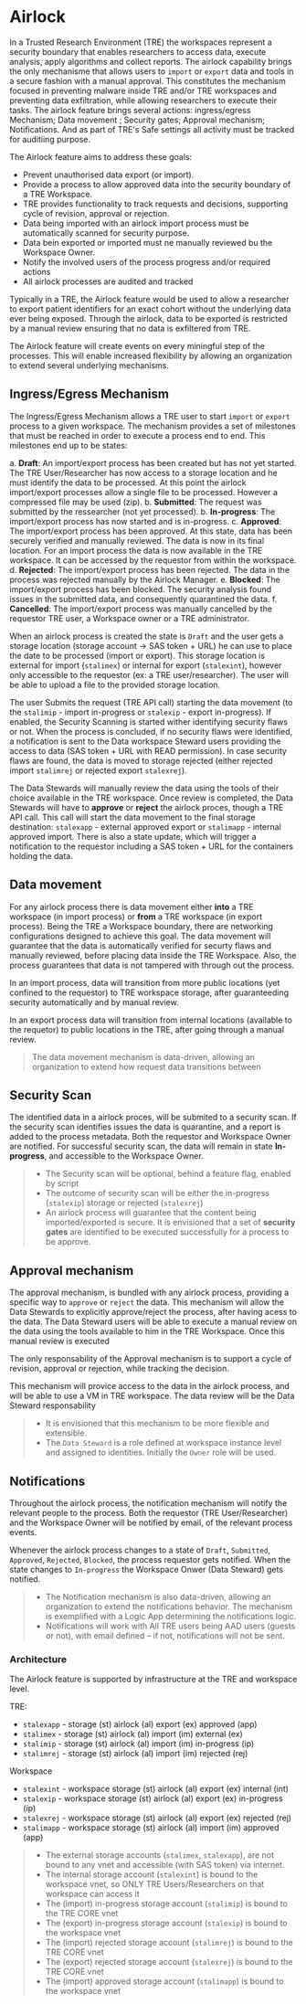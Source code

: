 # Airlock

In a Trusted Research Environment (TRE) the workspaces represent a security boundary that enables researchers to access data, execute analysis, apply algorithms and collect reports. The airlock capability brings the only mechanisme that allows users to `import` or `export` data and tools in a secure fashion with a manual approval.
This constitutes the mechanism focused in preventing malware inside TRE and/or TRE workspaces and preventing data exfiltration, while allowing researchers to execute their tasks.
The airlock feature brings several actions: ingress/egress Mechanism; Data movement ; Security gates; Approval mechanism; Notifications. And as part of TRE's Safe settings all activity must be tracked for auditiing purpose.

The Airlock feature aims to address these goals:
* Prevent unauthorised data export (or import).
* Provide a process to allow approved data into the security boundary of a TRE Workspace.
* TRE provides functionality to track requests and decisions, supporting cycle of revision, approval or rejection.
* Data being imported with an airlock import process must be automatically scanned for security purpose.
* Data bein exported or imported must ne manually reviewed bu the Workspace Owner.
* Notify the involved users of the process progress and/or required actions
* All airlock processes are audited and tracked

Typically in a TRE, the Airlock feature would be used to allow a researcher to export patient identifiers for an exact cohort without the underlying data ever being exposed. Through the airlock, data to be exported is restricted by a manual review ensuring that no data is exfiltered from TRE.

The Airlock feature will create events on every miningful step of the processes. This will enable increased flexibility by allowing an organization to extend several underlying mechanisms.

## Ingress/Egress Mechanism

The Ingress/Egress Mechanism allows a TRE user to start `import` or `export` process to a given workspace. The mechanism provides a set of milestones that must be reached in order to execute a process end to end. This milestones end up to be states:

a. **Draft**: An import/export process has been created but has not yet started. The TRE User/Researcher has now access to a storage location and he must identify the data to be processed. At this point the airlock import/export processes allow a single file to be processed. However a compressed file may be used (zip).
b. **Submitted**: The request was submitted by the ressearcher (not yet processed).
b. **In-progress**: The import/export process has now started and is in-progress.
c. **Approved**: The import/export process has been approved. At this state, data has been securely verified and manually reviewed. The data is now in its final location. For an import process the data is now available in the TRE workspace. It can be accessed by the requestor from within the workspace.
d. **Rejected**: The import/export process has been rejected. The data in the process was rejected manually by the Airlock Manager.
e. **Blocked**: The import/export process has been blocked. The security analysis found issues in the submitted data, and consequently quarantined the data.
f. **Cancelled**: The import/export process was manually cancelled by the requestor TRE user, a Workspace owner or a TRE administrator.

When an airlock process is created the state is `Draft` and the user gets a storage location (storage account -> SAS token + URL) he can use to place the date to be processed (import or export). This storage location is external for import (`stalimex`) or internal for export (`stalexint`), however only accessible to the requestor (ex: a TRE user/researcher).
The user will be able to upload a file to the provided storage location.

The user Submits the request (TRE API call) starting the data movement (to the `stalimip` - import in-progress or `stalexip` - export in-progress). If enabled, the Security Scanning is started wither identifying security flaws or not.
When the process is concluded, if no security flaws were identified, a notification is sent to the Data workspace Steward users providing the access to data (SAS token + URL with READ permission).
In case security flaws are found, the data is moved to storage rejected (either rejected import `stalimrej` or rejected export `stalexrej`).

The Data Stewards will manually review the data using the tools of their choice available in the TRE workspace. Once review is completed, the Data Stewards will have to **approve** or **reject** the airlock proces, though a TRE API call. This call will start the data movement to the final storage destination: `stalexapp` - external approved export or `stalimapp` - internal approved import.
There is also a state update, which will trigger a notification to the requestor including a SAS token + URL for the containers holding the data.

## Data movement

For any airlock process there is data movement either **into** a TRE workspace (in import process) or **from** a TRE workspace (in export process). Being the TRE a Workspace boundary, there are networking configurations designed to achieve this goal. The data movement will guarantee that the data is automatically verified for securty flaws and manually reviewed, before placing data inside the TRE Workspace.
Also, the process guarantees that data is not tampered with through out the process.

In an import process, data will transition from more public locations (yet confined to the requestor) to TRE workspace storage, after guaranteeding security automatically and by manual review.

In an export process data will transition from internal locations (available to the requetor) to public locations in the TRE, after going through a manual review.

> The data movement mechanism is data-driven, allowing an organization to extend how request data transitions between

## Security Scan

The identified data in a airlock proces, will be submited to a security scan. If the security scan identifies issues the data is quarantine, and a report is added to the process metadata. Both the requestor and Workspace Owner are notified. For successful security scan, the data will remain in state **In-progress**, and accessible to the Workspace Owner.

> * The Security scan will be optional, behind a feature flag, enabled by script
> * The outcome of security scan will be either the in-progress (`stalexip`) storage or rejected (`stalexrej`)
> * An airlock process will guarantee that the content being imported/exported is secure. It is envisioned that a set of **security gates** are identified to be executed successfully for a process to be approve.

## Approval mechanism

The approval mechanism, is bundled with any airlock process, providing a specific way to `approve` or `reject` the data. This mechanism will allow the Data Stewards to explicitly approve/reject the process, after having acess to the data. The Data Steward users will be able to execute a manual review on the data using the tools available to him in the TRE Workspace. Once this manual review is executed

The only responsability of the Approval mechanism is to support a cycle of revision, approval or rejection, while tracking the decision.

This mechanism will provice access to the data in the airlock process, and will be able to use a VM in TRE workspace. The data review will be the Data Steward responsability

> * It is envisioned that this mechanism to be more flexible and extensible.
> * The `Data Steward` is a role defined at workspace instance level and assigned to identities. Initially the `Owner` role will be used.

## Notifications

Throughout the airlock process, the notification mechanism will notify the relevant people to the process. Both the requestor (TRE User/Researcher) and the Workspace Owner will be notified by email, of the relevant process events.

Whenever the airlock process changes to a state of `Draft`, `Submitted`, `Approved`, `Rejected`, `Blocked`, the process requestor gets notified.
When the state changes to `In-progress` the Workspace Onwer (Data Steward) gets notified.

> * The Notification mechanism is also data-driven, allowing an organization to extend the notifications behavior. The mechanism is exemplified with a Logic App determining the notifications logic.
> * Notifications will work with All TRE users being AAD users (guests or not), with email defined – if not, notifications will not be sent.

### Architecture

The Airlock feature is supported by infrastructure at the TRE and workspace level.

TRE:
* `stalexapp` - storage (st) airlock (al) export (ex) approved (app)
* `stalimex` - storage (st) airlock (al) import (im) external (ex)
* `stalimip` - storage (st) airlock (al) import (im) in-progress (ip)
* `stalimrej` - storage (st) airlock (al) import (im) rejected (rej)

Workspace
* `stalexint` - workspace storage (st) airlock (al) export (ex) internal (int)
* `stalexip` - workspace storage (st) airlock (al) export (ex) in-progress (ip)
* `stalexrej` - workspace storage (st) airlock (al) export (ex) rejected (rej)
* `stalimapp` - workspace storage (st) airlock (al) import (im) approved (app)

> * The external storage accounts (`stalimex`, `stalexapp`), are not bound to any vnet and accessible (with SAS token) via internet.
> * The internal storage account (`stalexint`) is bound to the workspace vnet, so ONLY TRE Users/Researchers on that workspace can access it
> * The (import) in-progress storage account (`stalimip`) is bound to the TRE CORE vnet
> * The (export) in-progress storage account (`stalexip`) is bound to the workspace vnet
> * The (import) rejected storage account (`stalimrej`) is bound to the TRE CORE vnet
> * The (export) rejected storage account (`stalexrej`) is bound to the TRE CORE vnet
> * The (import) approved storage account (`stalimapp`) is bound to the workspace vnet
